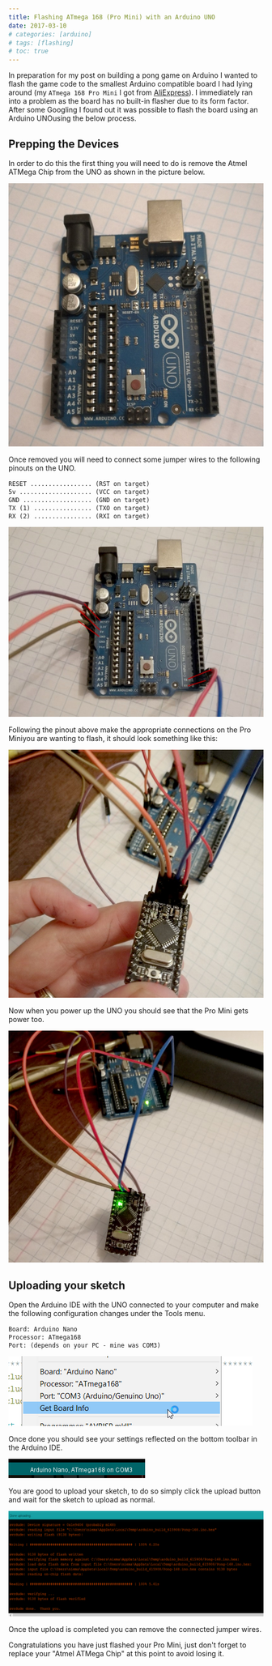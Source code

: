 ```yaml
---
title: Flashing ATmega 168 (Pro Mini) with an Arduino UNO
date: 2017-03-10
# categories: [arduino]
# tags: [flashing]
# toc: true
---
```

In preparation for my post on building a pong game on Arduino I wanted to flash the game code to the smallest Arduino compatible board I had lying around (my `ATmega 168 Pro Mini` I got from [AliExpress](https://www.aliexpress.com/item/32579326448.html?spm=2114.13010608.0.0.flKfAz)). I immediately ran into a problem as the board has no built-in flasher due to its form factor. After some Googling I found out it was possible to flash the board using an Arduino UNOusing the below process.

## Prepping the Devices
In order to do this the first thing you will need to do is remove the Atmel ATMega Chip from the UNO as shown in the picture below.

<img src="./001.jpg" alt="">

Once removed you will need to connect some jumper wires to the following pinouts on the UNO.

```
RESET ................. (RST on target)
5v .................... (VCC on target)
GND ................... (GND on target)
TX (1) ................ (TXO on target)
RX (2) ................ (RXI on target)
```

<img src="./002.jpg" alt="">

Following the pinout above make the appropriate connections on the Pro Miniyou are wanting to flash, it should look something like this:

<img src="./003.jpg" alt="">

Now when you power up the UNO you should see that the Pro Mini gets power too.

<img src="./004.jpg" alt="">

## Uploading your sketch
Open the Arduino IDE with the UNO connected to your computer and make the following configuration changes under the Tools menu.

```
Board: Arduino Nano
Processor: ATmega168
Port: (depends on your PC - mine was COM3)
```

<img src="./005.png" alt="">

Once done you should see your settings reflected on the bottom toolbar in the Arduino IDE.

<img src="./006.png" alt="">

You are good to upload your sketch, to do so simply click the upload button and wait for the sketch to upload as normal.

<img src="./007.png" alt="">

Once the upload is completed you can remove the connected jumper wires.

Congratulations you have just flashed your Pro Mini, just don't forget to replace your "Atmel ATMega Chip" at this point to avoid losing it.
